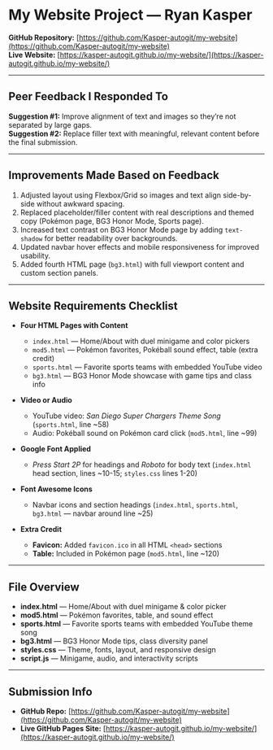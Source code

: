 # My Website Project — Ryan Kasper

**GitHub Repository:** [https://github.com/Kasper-autogit/my-website](https://github.com/Kasper-autogit/my-website)  
**Live Website:** [https://kasper-autogit.github.io/my-website/](https://kasper-autogit.github.io/my-website/)

---

## Peer Feedback I Responded To
**Suggestion #1:** Improve alignment of text and images so they’re not separated by large gaps.  
**Suggestion #2:** Replace filler text with meaningful, relevant content before the final submission.

---

## Improvements Made Based on Feedback
1. Adjusted layout using Flexbox/Grid so images and text align side-by-side without awkward spacing.
2. Replaced placeholder/filler content with real descriptions and themed copy (Pokémon page, BG3 Honor Mode, Sports page).
3. Increased text contrast on BG3 Honor Mode page by adding `text-shadow` for better readability over backgrounds.
4. Updated navbar hover effects and mobile responsiveness for improved usability.
5. Added fourth HTML page (`bg3.html`) with full viewport content and custom section panels.

---

## Website Requirements Checklist

- **Four HTML Pages with Content**  
  - `index.html` — Home/About with duel minigame and color pickers  
  - `mod5.html` — Pokémon favorites, Pokéball sound effect, table (extra credit)  
  - `sports.html` — Favorite sports teams with embedded YouTube video  
  - `bg3.html` — BG3 Honor Mode showcase with game tips and class info

- **Video or Audio**  
  - YouTube video: *San Diego Super Chargers Theme Song* (`sports.html`, line ~58)  
  - Audio: Pokéball sound on Pokémon card click (`mod5.html`, line ~99)

- **Google Font Applied**  
  - *Press Start 2P* for headings and *Roboto* for body text (`index.html` head section, lines ~10-15; `styles.css` lines 1-20)

- **Font Awesome Icons**  
  - Navbar icons and section headings (`index.html`, `sports.html`, `bg3.html` — navbar around line ~25)

- **Extra Credit**  
  - **Favicon:** Added `favicon.ico` in all HTML `<head>` sections  
  - **Table:** Included in Pokémon page (`mod5.html`, line ~120)

---

## File Overview
- **index.html** — Home/About with duel minigame & color picker
- **mod5.html** — Pokémon favorites, table, and sound effect
- **sports.html** — Favorite sports teams with embedded YouTube theme song
- **bg3.html** — BG3 Honor Mode tips, class diversity panel
- **styles.css** — Theme, fonts, layout, and responsive design
- **script.js** — Minigame, audio, and interactivity scripts

---

## Submission Info
- **GitHub Repo:** [https://github.com/Kasper-autogit/my-website](https://github.com/Kasper-autogit/my-website)  
- **Live GitHub Pages Site:** [https://kasper-autogit.github.io/my-website/](https://kasper-autogit.github.io/my-website/)
